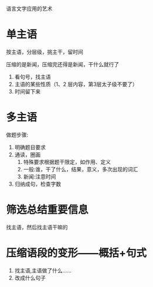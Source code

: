 语言文字应用的艺术

# 单主语

按主语，分层级，挑主干，留时间

压缩的是新闻，压缩完还得是新闻，干什么就行了

1. 看句号，找主语
2. 主语的某些性质（1、2 层内容，第3层太子级不要了）
3. 时间留下来

# 多主语

做题步骤:

1. 明确题目要求
2. 通读，圈画
   1. 特殊要求根据题干限定，如作用、定义
   2. 一般:谁，干了什么，结果，意义，多次出现的词汇
   3. 新闻:注意时间
3. 归纳成句，检查字数

# 筛选总结重要信息

找主语，然后找主语干嘛的

# 压缩语段的变形——概括+句式

1. 找主语,主语做了什么……
2. 改成什么句子
